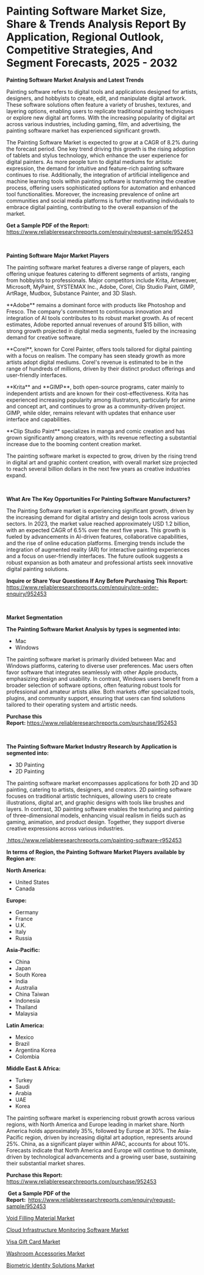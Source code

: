 <p><h1>Painting Software Market Size, Share & Trends Analysis Report By Application, Regional Outlook, Competitive Strategies, And Segment Forecasts, 2025 - 2032</h1></p><p><strong>Painting Software Market Analysis and Latest Trends</strong></p>
<p><p>Painting software refers to digital tools and applications designed for artists, designers, and hobbyists to create, edit, and manipulate digital artwork. These software solutions often feature a variety of brushes, textures, and layering options, enabling users to replicate traditional painting techniques or explore new digital art forms. With the increasing popularity of digital art across various industries, including gaming, film, and advertising, the painting software market has experienced significant growth.</p><p>The Painting Software Market is expected to grow at a CAGR of 8.2% during the forecast period. One key trend driving this growth is the rising adoption of tablets and stylus technology, which enhance the user experience for digital painters. As more people turn to digital mediums for artistic expression, the demand for intuitive and feature-rich painting software continues to rise. Additionally, the integration of artificial intelligence and machine learning tools within painting software is transforming the creative process, offering users sophisticated options for automation and enhanced tool functionalities. Moreover, the increasing prevalence of online art communities and social media platforms is further motivating individuals to embrace digital painting, contributing to the overall expansion of the market.</p></p>
<p><strong>Get a Sample PDF of the Report:&nbsp;</strong> <a href="https://www.reliableresearchreports.com/enquiry/request-sample/952453?utm_campaign=31&utm_medium=2&utm_source=Github&utm_content=ia&utm_term=06032025&utm_id=painting-software">https://www.reliableresearchreports.com/enquiry/request-sample/952453</a></p>
<p>&nbsp;</p>
<p><strong>Painting Software Major Market Players</strong></p>
<p><p>The painting software market features a diverse range of players, each offering unique features catering to different segments of artists, ranging from hobbyists to professionals. Major competitors include Krita, Artweaver, Microsoft, MyPaint, SYSTEMAX Inc., Adobe, Corel, Clip Studio Paint, GIMP, ArtRage, Mudbox, Substance Painter, and 3D Slash.</p><p>**Adobe** remains a dominant force with products like Photoshop and Fresco. The company's commitment to continuous innovation and integration of AI tools contributes to its robust market growth. As of recent estimates, Adobe reported annual revenues of around $15 billion, with strong growth projected in digital media segments, fueled by the increasing demand for creative software.</p><p>**Corel**, known for Corel Painter, offers tools tailored for digital painting with a focus on realism. The company has seen steady growth as more artists adopt digital mediums. Corel's revenue is estimated to be in the range of hundreds of millions, driven by their distinct product offerings and user-friendly interfaces.</p><p>**Krita** and **GIMP**, both open-source programs, cater mainly to independent artists and are known for their cost-effectiveness. Krita has experienced increasing popularity among illustrators, particularly for anime and concept art, and continues to grow as a community-driven project. GIMP, while older, remains relevant with updates that enhance user interface and capabilities.</p><p>**Clip Studio Paint** specializes in manga and comic creation and has grown significantly among creators, with its revenue reflecting a substantial increase due to the booming content creation market.</p><p>The painting software market is expected to grow, driven by the rising trend in digital art and graphic content creation, with overall market size projected to reach several billion dollars in the next few years as creative industries expand.</p></p>
<p>&nbsp;</p>
<p><strong>What Are The Key Opportunities For Painting Software Manufacturers?</strong></p>
<p><p>The Painting Software market is experiencing significant growth, driven by the increasing demand for digital artistry and design tools across various sectors. In 2023, the market value reached approximately USD 1.2 billion, with an expected CAGR of 6.5% over the next five years. This growth is fueled by advancements in AI-driven features, collaborative capabilities, and the rise of online education platforms. Emerging trends include the integration of augmented reality (AR) for interactive painting experiences and a focus on user-friendly interfaces. The future outlook suggests a robust expansion as both amateur and professional artists seek innovative digital painting solutions.</p></p>
<p><strong>Inquire or Share Your Questions If Any Before Purchasing This Report:</strong> <a href="https://www.reliableresearchreports.com/enquiry/pre-order-enquiry/952453?utm_campaign=31&utm_medium=2&utm_source=Github&utm_content=ia&utm_term=06032025&utm_id=painting-software">https://www.reliableresearchreports.com/enquiry/pre-order-enquiry/952453</a></p>
<p>&nbsp;</p>
<p><strong>Market Segmentation</strong></p>
<p><strong>The Painting Software Market Analysis by types is segmented into:</strong></p>
<p><ul><li>Mac</li><li>Windows</li></ul></p>
<p><p>The painting software market is primarily divided between Mac and Windows platforms, catering to diverse user preferences. Mac users often favor software that integrates seamlessly with other Apple products, emphasizing design and usability. In contrast, Windows users benefit from a broader selection of software options, often featuring robust tools for professional and amateur artists alike. Both markets offer specialized tools, plugins, and community support, ensuring that users can find solutions tailored to their operating system and artistic needs.</p></p>
<p><strong>Purchase this Report:&nbsp;</strong><a href="https://www.reliableresearchreports.com/purchase/952453?utm_campaign=31&utm_medium=2&utm_source=Github&utm_content=ia&utm_term=06032025&utm_id=painting-software">https://www.reliableresearchreports.com/purchase/952453</a></p>
<p>&nbsp;</p>
<p><strong>The Painting Software Market Industry Research by Application is segmented into:</strong></p>
<p><ul><li>3D Painting</li><li>2D Painting</li></ul></p>
<p><p>The painting software market encompasses applications for both 2D and 3D painting, catering to artists, designers, and creators. 2D painting software focuses on traditional artistic techniques, allowing users to create illustrations, digital art, and graphic designs with tools like brushes and layers. In contrast, 3D painting software enables the texturing and painting of three-dimensional models, enhancing visual realism in fields such as gaming, animation, and product design. Together, they support diverse creative expressions across various industries.</p></p>
<p><a href="https://www.reliableresearchreports.com/painting-software-r952453?utm_campaign=31&utm_medium=2&utm_source=Github&utm_content=ia&utm_term=06032025&utm_id=painting-software">&nbsp;https://www.reliableresearchreports.com/painting-software-r952453</a></p>
<p><strong>In terms of Region, the Painting Software Market Players available by Region are:</strong></p>
<p>
    <p> <strong> North America: </strong>
        <ul>
            <li>United States</li>
            <li>Canada</li>
        </ul>
        </p> 
    <p> <strong> Europe: </strong>
        <ul>
            <li>Germany</li>
            <li>France</li>
            <li>U.K.</li>
            <li>Italy</li>
            <li>Russia</li>
        </ul>
        </p> 
    <p> <strong> Asia-Pacific: </strong>
        <ul>
            <li>China</li>
            <li>Japan</li>
            <li>South Korea</li>
            <li>India</li>
            <li>Australia</li>
            <li>China Taiwan</li>
            <li>Indonesia</li>
            <li>Thailand</li>
            <li>Malaysia</li>
        </ul>
        </p> 
    <p> <strong> Latin America: </strong>
        <ul>
            <li>Mexico</li>
            <li>Brazil</li>
            <li>Argentina Korea</li>
            <li>Colombia</li>
        </ul>
        </p> 
    <p> <strong> Middle East & Africa: </strong>
        <ul>
            <li>Turkey</li>
            <li>Saudi</li>
            <li>Arabia</li>
            <li>UAE</li>
            <li>Korea</li>
        </ul>
    </p>
    </p>
<p><p>The painting software market is experiencing robust growth across various regions, with North America and Europe leading in market share. North America holds approximately 35%, followed by Europe at 30%. The Asia-Pacific region, driven by increasing digital art adoption, represents around 25%. China, as a significant player within APAC, accounts for about 10%. Forecasts indicate that North America and Europe will continue to dominate, driven by technological advancements and a growing user base, sustaining their substantial market shares.</p></p>
<p><strong>Purchase this Report: </strong><a href="https://www.reliableresearchreports.com/purchase/952453?utm_campaign=31&utm_medium=2&utm_source=Github&utm_content=ia&utm_term=06032025&utm_id=painting-software">https://www.reliableresearchreports.com/purchase/952453</a></p>
<p>&nbsp;<strong>Get a Sample PDF of the Report:&nbsp;&nbsp;</strong><a href="https://www.reliableresearchreports.com/enquiry/request-sample/952453?utm_campaign=31&utm_medium=2&utm_source=Github&utm_content=ia&utm_term=06032025&utm_id=painting-software">https://www.reliableresearchreports.com/enquiry/request-sample/952453</a></p>
<p><strong></strong></p>
<p><p><a href="https://github.com/abuegalawixo/Market-Research-Report-List-1/blob/main/void-filling-material-market.md?utm_campaign=31&utm_medium=2&utm_source=Github&utm_content=ia&utm_term=06032025&utm_id=painting-software">Void Filling Material Market</a></p><p><a href="https://github.com/kirstejuvet/Market-Research-Report-List-1/blob/main/cloud-infrastructure-monitoring-software-market.md?utm_campaign=31&utm_medium=2&utm_source=Github&utm_content=ia&utm_term=06032025&utm_id=painting-software">Cloud Infrastructure Monitoring Software Market</a></p><p><a href="https://github.com/cernkomlkawi/Market-Research-Report-List-1/blob/main/visa-gift-card-market.md?utm_campaign=31&utm_medium=2&utm_source=Github&utm_content=ia&utm_term=06032025&utm_id=painting-software">Visa Gift Card Market</a></p><p><a href="https://github.com/trossdushi7u/Market-Research-Report-List-1/blob/main/washroom-accessories-market.md?utm_campaign=31&utm_medium=2&utm_source=Github&utm_content=ia&utm_term=06032025&utm_id=painting-software">Washroom Accessories Market</a></p><p><a href="https://github.com/godutetraeva/Market-Research-Report-List-1/blob/main/biometric-identity-solutions-market.md?utm_campaign=31&utm_medium=2&utm_source=Github&utm_content=ia&utm_term=06032025&utm_id=painting-software">Biometric Identity Solutions Market</a></p></p>